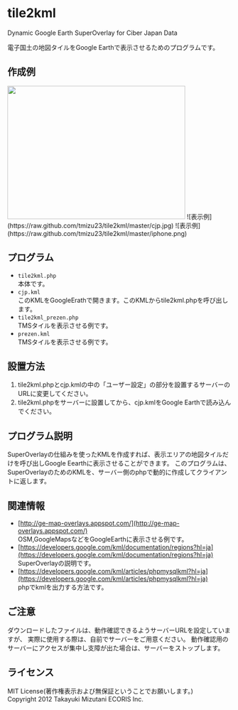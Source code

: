tile2kml
======================

Dynamic Google Earth SuperOverlay for Ciber Japan Data 

電子国土の地図タイルをGoogle Earthで表示させるためのプログラムです。


作成例
------
<img src="https://raw.github.com/tmizu23/tile2kml/master/cjp.jpg" height="300px" width="400px" />
![表示例](https://raw.github.com/tmizu23/tile2kml/master/cjp.jpg)  
![表示例](https://raw.github.com/tmizu23/tile2kml/master/iphone.png)  

プログラム
------
- `tile2kml.php`  
 本体です。
- `cjp.kml`  
 このKMLをGoogleErathで開きます。このKMLからtile2kml.phpを呼び出します。
- `tile2kml_prezen.php`  
 TMSタイルを表示させる例です。
- `prezen.kml`  
 TMSタイルを表示させる例です。

設置方法
------
1. tile2kml.phpとcjp.kmlの中の「ユーザー設定」の部分を設置するサーバーのURLに変更してください。
2. tile2kml.phpをサーバーに設置してから、cjp.kmlをGoogle Earthで読み込んでください。

プログラム説明
-------
SuperOverlayの仕組みを使ったKMLを作成すれば、表示エリアの地図タイルだけを呼び出しGoogle Eearthに表示させることができます。
このプログラムは、SuperOverlayのためのKMLを、サーバー側のphpで動的に作成してクライアントに返します。

 
関連情報
--------
- [http://ge-map-overlays.appspot.com/](http://ge-map-overlays.appspot.com/)  
OSM,GoogleMapsなどをGoogleEarthに表示させる例です。
- [https://developers.google.com/kml/documentation/regions?hl=ja](https://developers.google.com/kml/documentation/regions?hl=ja)  
SuperOverlayの説明です。
- [https://developers.google.com/kml/articles/phpmysqlkml?hl=ja](https://developers.google.com/kml/articles/phpmysqlkml?hl=ja)  
phpでkmlを出力する方法です。

ご注意
----------
ダウンロードしたファイルは、動作確認できるようサーバーURLを設定していますが、
実際に使用する際は、自前でサーバーをご用意ください。
動作確認用のサーバーにアクセスが集中し支障が出た場合は、サーバーをストップします。


ライセンス
----------
MIT License(著作権表示および無保証ということでお願いします。)  
Copyright 2012 Takayuki Mizutani ECORIS Inc. 


